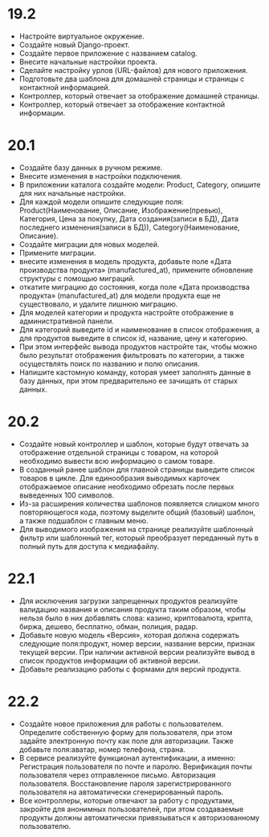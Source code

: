 
# 19.2
- Настройте виртуальное окружение.
- Создайте новый Django-проект.
- Создайте первое приложение с названием catalog.
- Внесите начальные настройки проекта.
- Сделайте настройку урлов (URL-файлов) для нового приложения.
- Подготовьте два шаблона для домашней страницы и страницы с контактной информацией.
- Контроллер, который отвечает за отображение домашней страницы.
- Контроллер, который отвечает за отображение контактной информации.

# 20.1
- Создайте базу данных в ручном режиме.
- Внесите изменения в настройки подключения.
- В приложении каталога создайте модели: Product, Category, опишите для них начальные настройки.
- Для каждой модели опишите следующие поля: Product(Наименование, Описание, Изображение(превью), Категория, Цена за покупку, Дата создания(записи в БД), Дата последнего изменения(записи в БД)), Category(Наименование,
Описание).
- Cоздайте миграции для новых моделей.
- Примените миграции.
- внесите изменения в модель продукта, добавьте поле «Дата производства продукта» (manufactured_at), примените обновление структуры с помощью миграций.
- откатите миграцию до состояния, когда поле «Дата производства продукта» (manufactured_at) для модели продукта еще не существовало, и удалите лишнюю миграцию.
- Для моделей категории и продукта настройте отображение в административной панели.
- Для категорий выведите id и наименование в список отображения, а для продуктов выведите в список id, название, цену и категорию.
- При этом интерфейс вывода продуктов настройте так, чтобы можно было результат отображения фильтровать по категории, а также осуществлять поиск по названию и полю описания.
- Напишите кастомную команду, которая умеет заполнять данные в базу данных, при этом предварительно ее зачищать от старых данных.

# 20.2
- Создайте новый контроллер и шаблон, которые будут отвечать за отображение отдельной страницы с товаром, на которой необходимо вывести всю информацию о самом товаре.
- В созданный ранее шаблон для главной страницы выведите список товаров в цикле. Для единообразия выводимых карточек отображаемое описание необходимо обрезать после первых выведенных 100 символов.
- Из-за расширения количества шаблонов появляется слишком много повторяющегося кода, поэтому выделите общий (базовый) шаблон, а также подшаблон с главным меню.
- Для выводимого изображения на странице реализуйте шаблонный фильтр или шаблонный тег, который преобразует переданный путь в полный путь для доступа к медиафайлу.

# 22.1
- Для исключения загрузки запрещенных продуктов реализуйте валидацию названия и описания продукта таким образом, чтобы нельзя было в них добавлять слова: казино, криптовалюта, крипта, биржа, дешево, бесплатно, обман, полиция, радар.
- Добавьте новую модель «Версия», которая должна содержать следующие поля:продукт, номер версии, название версии, признак текущей версии. При наличии активной версии реализуйте вывод в список продуктов информации об активной версии.
- Добавьте реализацию работы с формами для версий продукта.

# 22.2
- Создайте новое приложения для работы с пользователем. Определите собственную форму для пользователя, при этом задайте электронную почту как поле для авторизации. Также добавьте поля:аватар, номер телефона, страна.
- В сервисе реализуйте функционал аутентификации, а именно: Регистрация пользователя по почте и паролю. Верификация почты пользователя через отправленное письмо. Авторизация пользователя. Восстановление пароля зарегистрированного пользователя на автоматически сгенерированный пароль.
- Все контроллеры, которые отвечают за работу с продуктами, закройте для анонимных пользователей, при этом создаваемые продукты должны автоматически привязываться к авторизованному пользователю.
